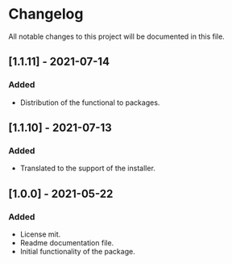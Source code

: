# ChangelogAll notable changes to this project will be documented in this file.## [1.1.11] - 2021-07-14### Added- Distribution of the functional to packages.## [1.1.10] - 2021-07-13### Added- Translated to the support of the installer.## [1.0.0] - 2021-05-22### Added- License mit.- Readme documentation file.- Initial functionality of the package.